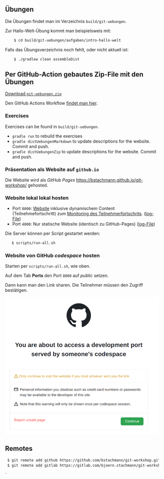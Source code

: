 

## Übungen

Die Übungen findet man im Verzeichnis `build/git-uebungen`.

Zur Hallo-Welt-Übung kommt man beispielsweis mit:

```bash
    $ cd build/git-uebungen/aufgaben/intro-hallo-welt
```

Falls das Übungsverzeichnis noch fehlt, oder nicht aktuell ist:

```bash
    $ ./gradlew clean assembleDist
```
    
## Per GitHub-Action gebautes Zip-File mit den Übungen

[Download `git-uebungen.zip`](https://github.com/bstachmann/git-workshop/releases/latest/download/git-uebungen.zip)

Den GitHub Actions Workflow [findet man hier](https://github.com/bstachmann/git-workshop/actions/workflows/zip-git-uebungen.yml).

### Exercises

Exercises can be found in `build/git-uebungen`.

 * `gradle run` to rebuild the exercises
 * `gradle distUebungenMarkdown` to update descriptions for the website. Commit and push.
 * `gradle distUebungenZip` to update descriptions for the website. Commit and push.

### Präsentation als Website auf `github.io`

Die Website wird als *GitHub Pages*  https://bstachmann.github.io/git-workshop/ gehosted.

### Website lokal lokal hosten

 * Port `8000`: [Website](http://localhost:8000) inklusive dynamischem Content (Teilnehmefortschritt) zum [Monitoring des Teilnehmerfortschrits](http://localhost:8000/progress). ([log-File](_log/webserver-with-progresstracking.log))
 * Port `4000`: Nur statische Website (identisch zu GitHub-Pages)  ([log-File](_log/jekyll.log))

 Die Server können per Script gestartet werden:

 ```bash
    $ scripts/run-all.sh
 ```

 ### Website von GitHub *codespace* hosten
 
 Starten per `scripts/run-all.sh`, wie oben.

 Auf dem Tab **Ports** den Port `8000` auf *public* setzen.

 Dann kann man den Link sharen. Die Teilnehmer müssen den Zugriff bestätigen.

 ![GitHub Zugriffsbestätigungsdialog](sections/progress-server/image.png)

## Remotes

```bash
 $ git remote add github https://github.com/bstachmann/git-workshop.git
 $ git remote add gitlab https://gitlab.com/bjoern.stachmann/git-workshop.git
```
`